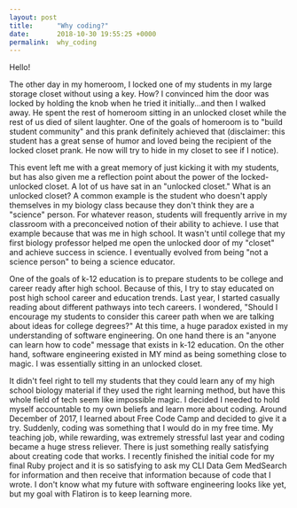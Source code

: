 ```yaml
---
layout: post
title:      "Why coding?"
date:       2018-10-30 19:55:25 +0000
permalink:  why_coding
---
```




Hello! 

The other day in my homeroom, I locked one of my students in my large storage closet without using a key.  How? I convinced him the door was locked by holding the knob when he tried it initially...and then I walked away.  He spent the rest of homeroom sitting in an unlocked closet while the rest of us died of silent laughter.  One of the goals of homeroom is to "build student community" and this prank definitely achieved that  (disclaimer: this student has a great sense of humor and loved being the recipient of the locked closet prank.  He now will try to hide in my closet to see if I notice).  

This event left me with a great memory of just kicking it with my students, but has also given me a reflection point about the power of the locked-unlocked closet.  A lot of us have sat in an "unlocked closet."  What is an unlocked closet?  A common example is the student who doesn't apply themselves in my biology class because they don't think they are a "science" person.  For whatever reason, students will frequently arrive in my classroom with a preconceived notion of their ability to achieve.  I use that example because that was me in high school.  It wasn't until college that my first biology professor helped me open the unlocked door of my "closet" and achieve success in science.  I eventually evolved from being "not a science person" to being a science educator. 

One of the goals of k-12 education is to prepare students to be college and career ready after high school. Because of this,  I try to stay educated on post high school career and education trends.   Last year, I started casually reading about different pathways into tech careers.  I wondered, "Should I encourage my students to consider this career path when we are talking about ideas for college degrees?"  At this time, a huge paradox existed in my understanding of software engineering.  On one hand there is an "anyone can learn how to code" message that exists in k-12 education.  On the other hand, software engineering existed in MY mind as being something close to magic.  I was essentially sitting in an unlocked closet.  

It didn't feel right to tell my students that they could learn any of my high school biology material if they used the right learning method, but have this whole field of tech seem like impossible magic.  I decided I needed to hold myself accountable to my own beliefs and learn more about coding.  Around December of 2017, I learned about Free Code Camp and decided to give it a try.  Suddenly, coding was something that I would do in my free time.  My teaching job, while rewarding, was extremely stressful last year and coding became a huge stress reliever.      There is just something really satisfying about creating code that works.   I recently finished the initial code for my final Ruby project and it is so satisfying to ask my CLI Data Gem MedSearch for information and then receive that information because of code that I wrote.  I don't know what my future with software engineering looks like yet, but my goal with Flatiron is to keep learning more.   














 
